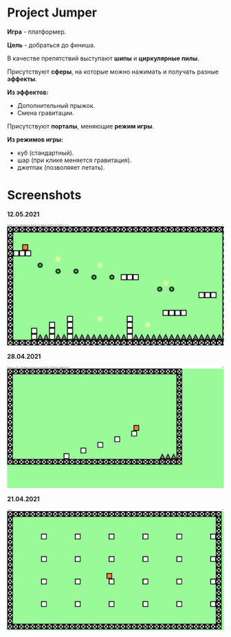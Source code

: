 # Project Jumper
**Игра** - платформер. 

**Цель** - добраться до финиша. 

В качестве препятствий выступают **шипы** и **циркулярные пилы**. 

Присутствуют **сферы**, на которые можно нажимать и получать разные **эффекты**.

**Из эффектов:**
- Дополнительный прыжок.
- Смена гравитации.

Присутствуют **порталы**, меняющие **режим игры**.

**Из режимов игры:**
- куб (стандартный).
- шар (при клике меняется гравитация).
- джетпак (позволяяет летать).

# Screenshots

**12.05.2021**

![alt text](https://github.com/AlexKoposov/UlearnGame/blob/main/Screenshots/12.05.2021.png?raw=true)

**28.04.2021**

![alt text](https://github.com/AlexKoposov/UlearnGame/blob/main/Screenshots/28.04.2021.png?raw=true)

**21.04.2021**

![alt text](https://github.com/AlexKoposov/UlearnGame/blob/main/Screenshots/21.04.2021.png?raw=true)
